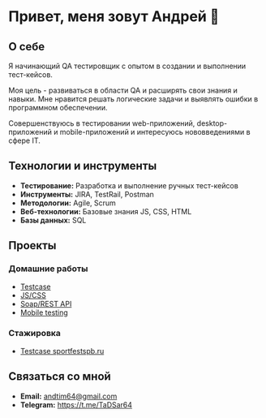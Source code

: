 # Привет, меня зовут Андрей 👋

## О себе
Я начинающий QA тестировщик с опытом в создании и выполнении тест-кейсов.

Моя цель - развиваться в области QA и расширять свои знания и навыки.
Мне нравится решать логические задачи и выявлять ошибки в программном обеспечении.

Совершенствуюсь в тестировании web-приложений, desktop-приложений и mobile-приложений и интересуюсь нововведениями в сфере IT.

## Технологии и инструменты
- **Тестирование:** Разработка и выполнение ручных тест-кейсов
- **Инструменты:** JIRA, TestRail, Postman
- **Методологии:** Agile, Scrum
- **Веб-технологии:** Базовые знания JS, CSS, HTML
- **Базы данных:** SQL

## Проекты

### Домашние работы
- [Testcase](https://github.com/TaD64/homework/tree/main/Testcase)
- [JS/CSS](https://docs.google.com/spreadsheets/d/1kj8RxRNSRKpE23Q-IhKrVx9qbngwLODM9hko9pJSYqE/edit#gid=754384195)
- [Soap/REST API](https://docs.google.com/spreadsheets/d/10w0qNzHos9lcY153fqLINHKbhzFMo2ABpLtsq9yFhyI/edit#gid=1602751390)
- [Mobile testing](https://docs.google.com/spreadsheets/d/1RwAPSHFXpuhYyXf2ImOikDNQ0xzv73Q2VxbDbddtSFo/edit#gid=1149616195)
### Стажировка
- [Testcase sportfestspb.ru](https://docs.google.com/spreadsheets/d/1kozX3stGUk-tqic4YYLEi3uoeAe7bJGfcCKz--q_YT4/edit#gid=1375298421)

## Связаться со мной
- **Email:** andtim64@gmail.com
- **Telegram:** https://t.me/TaDSar64
